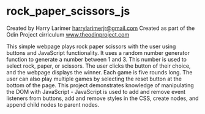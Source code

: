# rock_paper_scissors_js

Created by Harry Larimer
harrylarimerjr@gmail.com
Created as part of the Odin Project cirriculum
www.theodinproject.com

This simple webpage plays rock paper scissors with the user using    
buttons and JavaScript functionality. It uses a random number
generator function to generate a number between 1 and 3. This number
is used to select rock, paper, or scissors. The user clicks the
button of their choice, and the webpage displays the winner. Each
game is five rounds long. The user can also play multiple games by
selecting the reset button at the bottom of the page. This project
demonstrates knowledge of manipulating the DOM with JavaScript -
JavaScript is used to add and remove event listeners from buttons,
add and remove styles in the CSS, create nodes, and append child
nodes to parent nodes.
